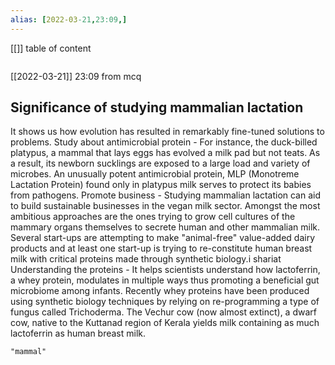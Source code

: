 ```yaml
---
alias: [2022-03-21,23:09,]
---
```

[[]]
table of content
```toc
```

[[2022-03-21]] 23:09
from mcq
## Significance of studying mammalian lactation
It shows us how evolution has resulted in remarkably fine-tuned solutions to problems.
Study about antimicrobial protein - For instance, the duck-billed platypus, a mammal that lays eggs has evolved a milk pad but not teats.
As a result, its newborn sucklings are exposed to a large load and variety of microbes.
An unusually potent antimicrobial protein, MLP (Monotreme Lactation Protein) found only in platypus milk serves to protect its babies from pathogens.
Promote business - Studying mammalian lactation can aid to build sustainable businesses in the vegan milk sector.
Amongst the most ambitious approaches are the ones trying to grow cell cultures of the mammary organs themselves to secrete human and other mammalian milk.
Several start-ups are attempting to make "animal-free" value-added dairy products and at least one start-up is trying to re-constitute human breast milk with critical proteins made through synthetic biology.i shariat
Understanding the proteins - It helps scientists understand how lactoferrin, a whey protein, modulates in multiple ways thus promoting a beneficial gut microbiome among infants.
Recently whey proteins have been produced using synthetic biology techniques by relying on re-programming a type of fungus called Trichoderma.
The Vechur cow (now almost extinct), a dwarf cow, native to the Kuttanad region of Kerala yields milk containing as much lactoferrin as human breast milk.
```query
"mammal"
```